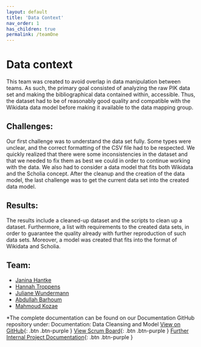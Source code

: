```yaml
---
layout: default
title: 'Data Context' 
nav_order: 1
has_children: true
permalink: /teamOne
---
```

# Data context
This team was created to avoid overlap in data manipulation between teams. As such, the primary goal consisted of analyzing the raw PIK data set and making the bibliographical data contained within, accessible. Thus,  the dataset had to be of reasonably good quality and compatible with the Wikidata data model before making it available to the data mapping group.

## Challenges:
Our first challenge was to understand the data set fully. Some types were unclear, and the correct formatting of the CSV file had to be respected. We quickly realized that there were some inconsistencies in the dataset and that we needed to fix them as best we could in order to continue working with the data. We also had to consider a data model that fits both Wikidata and the Scholia concept. After the cleanup and the creation of the data model, the last challenge was to get the current data set into the created data model.

## Results:
The results include a cleaned-up dataset and the scripts to clean up a dataset. Furthermore,  a list with requirements to the created data sets, in order to guarantee the quality already with further reproduction of such data sets. Moreover, a model was created that fits into the format of Wikidata and Scholia.

## Team:
- [Janina Hantke](https://github.com/Jhantke)
- [Hannah Troppens](https://github.com/HannahMariechen)
- [Juliane Wundermann](https://github.com/julianewundermann)
- [Abdullah Barhoum](https://github.com/AbdBarho)
- [Mahmoud Kozae](https://github.com/kozae)

*The complete documentation can be found on our Documentation GitHub repository under: Documentation: Data Cleansing and Model
[View on GitHub](https://github.com/orgs/code-openness/teams/data-context){: .btn .btn-purple }
[View Scrum Board](https://github.com/orgs/code-openness/projects/3){: .btn .btn-purple }
[Further Internal Project Documentation](https://github.com/code-openness/Documentation/wiki){: .btn .btn-purple }

